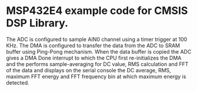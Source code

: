 # MSP432E4 example code for CMSIS DSP Library.

The ADC is configured to sample AIN0 channel using a timer trigger at 100 KHz.
 The DMA is configured to transfer the data from the ADC to SRAM buffer using
 Ping-Pong mechanism. When the data buffer is copied the ADC gives a DMA Done
 interrupt to which the CPU first re-initializes the DMA and the performs 
 sample-averaging for DC value, RMS calculation and FFT of the data and 
 displays on the serial console the DC average, RMS, maximum FFT energy and 
 FFT frequency bin at which maximum energy is detected.